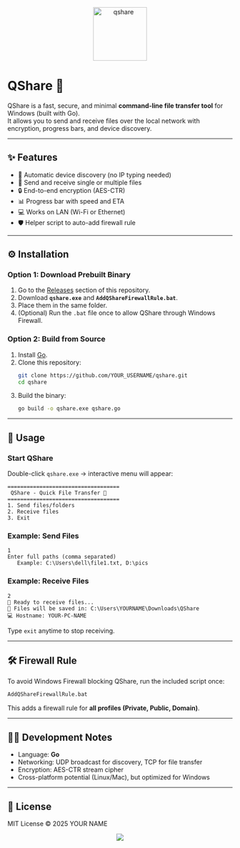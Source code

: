 <p align="center">
  <img width="120" height="120" alt="qshare" src="https://github.com/user-attachments/assets/e32abaad-e6a8-4a23-8054-7d58958ca851" />
</p>

# QShare 🚀

QShare is a fast, secure, and minimal **command-line file transfer tool** for Windows (built with Go).  
It allows you to send and receive files over the local network with encryption, progress bars, and device discovery.

---

## ✨ Features
- 📡 Automatic device discovery (no IP typing needed)
- 📂 Send and receive single or multiple files
- 🔒 End-to-end encryption (AES-CTR)
- 📊 Progress bar with speed and ETA
- 💻 Works on LAN (Wi-Fi or Ethernet)
- 🛡️ Helper script to auto-add firewall rule

---

## ⚙️ Installation

### Option 1: Download Prebuilt Binary
1. Go to the [Releases](../../releases) section of this repository.
2. Download **`qshare.exe`** and **`AddQShareFirewallRule.bat`**.
3. Place them in the same folder.
4. (Optional) Run the `.bat` file once to allow QShare through Windows Firewall.

### Option 2: Build from Source
1. Install [Go](https://go.dev/dl/).
2. Clone this repository:
   ```bash
   git clone https://github.com/YOUR_USERNAME/qshare.git
   cd qshare
   ```
3. Build the binary:
   ```bash
   go build -o qshare.exe qshare.go
   ```

---

## 🚀 Usage

### Start QShare
Double-click `qshare.exe` → interactive menu will appear:

```
===================================
 QShare - Quick File Transfer 🚀
===================================
1. Send files/folders
2. Receive files
3. Exit
```

### Example: Send Files
```
1
Enter full paths (comma separated)
   Example: C:\Users\dell\file1.txt, D:\pics
```

### Example: Receive Files
```
2
📡 Ready to receive files...
📂 Files will be saved in: C:\Users\YOURNAME\Downloads\QShare
💻 Hostname: YOUR-PC-NAME
```

Type `exit` anytime to stop receiving.

---

## 🛠️ Firewall Rule
To avoid Windows Firewall blocking QShare, run the included script once:

```bat
AddQShareFirewallRule.bat
```

This adds a firewall rule for **all profiles (Private, Public, Domain)**.

---

## 🧑‍💻 Development Notes
- Language: **Go**
- Networking: UDP broadcast for discovery, TCP for file transfer
- Encryption: AES-CTR stream cipher
- Cross-platform potential (Linux/Mac), but optimized for Windows

---

## 📜 License
MIT License © 2025 YOUR NAME

<p align="center">
  <a href="#">
      <img src="https://api.visitorbadge.io/api/VisitorHit?user=ShubhmDalvi&repo=qshare&countColor=%237B1E7A" />
   </a>
</p>
